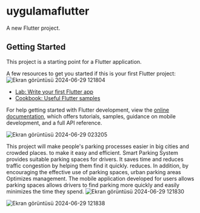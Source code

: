 # uygulamaflutter

A new Flutter project.

## Getting Started

This project is a starting point for a Flutter application.

A few resources to get you started if this is your first Flutter project:
![Ekran görüntüsü 2024-06-29 121804](https://github.com/abdullah-0052/Smart-Otopark-SystemArduino-and-Mobile--App/assets/168473906/f75cec6f-0d47-43e5-88d4-d5f4896d518a)

- [Lab: Write your first Flutter app](https://docs.flutter.dev/get-started/codelab)
- [Cookbook: Useful Flutter samples](https://docs.flutter.dev/cookbook)

For help getting started with Flutter development, view the
[online documentation](https://docs.flutter.dev/), which offers tutorials,
samples, guidance on mobile development, and a full API reference.

![Ekran görüntüsü 2024-06-29 023205](https://github.com/abdullah-0052/Smart-Otopark-SystemArduino-and-Mobile--App/assets/168473906/7a2bddf6-404c-48c4-b885-ca439af6d578)

This project will make people's parking processes easier in big cities and crowded places.
to make it easy and efficient. Smart Parking System provides suitable parking spaces for drivers.
It saves time and reduces traffic congestion by helping them find it quickly.
reduces. In addition, by encouraging the effective use of parking spaces, urban parking areas
Optimizes management. The mobile application developed for users allows parking spaces
allows drivers to find parking more quickly and easily
minimizes the time they spend.
![Ekran görüntüsü 2024-06-29 121830](https://github.com/abdullah-0052/Smart-Otopark-SystemArduino-and-Mobile--App/assets/168473906/5e879d2e-9cc9-482b-b0bb-f049bca75c8d)

![Ekran görüntüsü 2024-06-29 121838](https://github.com/abdullah-0052/Smart-Otopark-SystemArduino-and-Mobile--App/assets/168473906/04d9b68e-dd53-4896-816f-596a80eea7a2)



